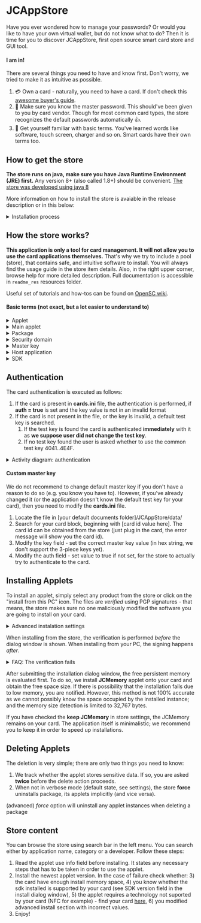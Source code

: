 # JCAppStore 

Have you ever wondered how to manage your passwords? Or would you like to have your own virtual wallet, but do not know what to do? Then it is time for you to discover JCAppStore, first open source smart card store and GUI tool.

#### I am in! ####

There are several things you need to have and know first. Don't worry, we tried to make it as 
intuitive as possible.

1. :credit_card: Own a card - naturally, you need to have a card. If don't check this 
[awesome buyer's guide](https://github.com/martinpaljak/GlobalPlatformPro/tree/master/docs/JavaCardBuyersGuide). 
2. :key: Make sure you know the master password. This should've been given to you 
by card vendor. Though for most common card types, the store recognizes the default passwords 
automatically :thumbsup:.
3. :abcd: Get yourself familiar with basic terms. You've learned words like software, touch 
screen, charger and so on. Smart cards have their own terms too.

How to get the store
-----

**The store runs on java, make sure you have Java Runtime Environment (JRE) first.** Any version 8+ 
(also called 1.8+) should be convenient. [The store was developed using java 8](https://www.oracle.com/technetwork/java/javase/downloads/jre8-downloads-2133155.html)

More information on how to install the store is avaiable in the release description or in this below:
<details>
   <summary>Installation process</summary>
   #### Windows
In Releases, download the latest windows zip file. Extract contents of the zip and open it. Inside, double click 
JCAppStore-[version]-win.jar file - it is an installer that will install the store for you: follow the instructions.

You should be able to run the installer by double-clicking; if it asks for the software to run the .jar with, select JRE
from `C:\Program Files\Java\jre_[version]\bin\java.exe`.

#### Unix/Linux
For ubuntu/debian, a `.deb` package is available. Just install the package and run the application twice: for the first time using `root`:
```
$ sudo jcapp
```
The store has to change access rights for the JCAppStore sources folder. We are unable to do it when installing as we can't 
get the user name we should change the rights to. All necessary setup is done and the shell exits. Now run jcappstore again: `jcapp`

###### Universal UNIX
1. Download the tar ball for unix from the latest release and extract it.
2. Decide on where to put the application data. We recommed to choose folder such as: **/usr/share/java**
3. Inside your selected folder, create another folder called **JCAppStore** and move here all files from the package except launcher.sh file.
4. Modify **launcher.sh** file: set `DIR=path_to_the_sources`. For example: `DIR=/usr/share/java/JCAppStore`
5. Put the launcher script anywhere you like and launch the app with it. You can put it inside `/usr/bin` folder so that it is 
visible from anywhere and rename it conveniently (**jcapp**, for example). You may have to set executable rights to the launcher as follows: 
**chmod u+x launcher.sh**. It is up to you where the script is located and how the application will be launched. 
All you need to do is execute the shell script.

###### Apple OS-x
Apple is also a UNIX system. Use the guide above.

Advanced:
We are going to introduce Apple-specific .tar distribution (some GUI features), but now we are unable to build it because
we have no access to a mac computer. You can build yours version: in the `AppletStore` class, uncomment the applet-specific
lines and build the application.
</details>


How the store works?
------

**This application is only a tool for card management. It will not allow you to use the card 
applications themselves.** That's why we try to include a pool (store), that contains safe, and
intuitive software to install. You will always find the usage guide in the store item details. 
Also, in the right upper corner, browse help for more detailed description. 
Full documentation is accessible in `readme_res` resources folder.

Useful set of tutorials and how-tos can be found on [OpenSC wiki](https://github.com/OpenSC/OpenSC/wiki/Using-smart-cards-with-applications).

#### Basic terms (not exact, but a lot easier to understand to) ####
<details>
   <summary>Applet</summary>
   <p>Applet is the software running on your card. You can think of it as a synonym for application. Applet identifier is often called AID.</p>
</details>

<details>
   <summary>Main applet</summary>
   <p>Main applet is the default application running. Rarely, some applets require to be main in order to work. Most likely you will not have any applet as a main.
   <br>
   <br>Why main applet (you can skip this): if an applet isn't main, the card manager has to select the applet first before sending any applet-specific commands. 
   Some host applications may implicitly suppose that
   their applet is the main and skip the selection part. Fortunately, most hosts do selecting.</p>
</details>

<details>
   <summary>Package</summary>
   <p>Package is a context for applet. The applets or applications are installed from a package. Package can have more applets active.</p>
</details>

<details>
   <summary>Security domain</summary>
   <p>It is a card manager. It is also an applet.</p>
</details>

<details>
   <summary>Master key</summary>
   <p>The master key is not a PIN or a card password you are used to. 
   The key may be one single long sequence (minimum of 16 characters), or it can consist
   of three parts. **You need not to change the deafult master key.** The store supports one-valued keys only (which can be derived from the tree parts too).
   Master key is the key that is required from you by a card manager (security domain). Without the key, you 
   can't modify (e.g. install, delete..) the card contents. 
   More on https://github.com/martinpaljak/GlobalPlatformPro/wiki/Keys. </p>
</details>

<details>
   <summary>Host application</summary>
   <p>The applet on a card needs to communicate with something on your computer. Most applets do not have
   these hosts and thus are very difficult to use. The store does not offer such software.
   
   There are two types of host applications - with GUI and without.
   For host applications that can be used through command line only (without GUI) see guide 'Command line'
   in the app help section (right upper corner). GUI host should be intuitive.</p>
</details>

<details>
   <summary>SDK</summary>
   <p>Setup development kit; a library for card software. If install fails, the cause
   may be that your card does not support the newest SDK: you can try to install with older
   SDK instead. All versions in 2.x.x form are usually supported.</p>
</details>

Authentication
-----
The card authentication is executed as follows:
1) If the card is present in **cards.ini** file, the authentication is performed, if **auth = true** is set and the key value is not in an invalid format
2) If the card is not present in the file, or the key is invalid, a default test key is searched.
    1) If the test key is found the card is authenticated **immediately** with it as **we suppose user did not change the test key**.
    2) If no test key found the user is asked whether to use the common test key 4041..4E4F.

<details>
   <summary>Activity diagram: authentication</summary>
   
   ![Authentication activity diagram](readme-res/auth-activity-diagram.png)
</details>



#### Custom master key ####

We do not recommend to change default master key if you don't have a reason to do so 
(e.g. you know you have to). However, if you've already changed it (or the application doesn't know the default test key for your card), 
then you need to modify the **cards.ini** file.

1) Locate the file in \[your default documents folder\]/JCAppStore/data/
2) Search for your card block, beginning with \[card id value here\]. The card id can be obtained from the store (just plug in the card, the error message will show you the card id).
3) Modify the key field - set the correct master key value (in hex string, we don't support the 3-piece keys yet).
4) Modify the auth field - set value to true if not set, for the store to actually try to authenticate to the card.


Installing Applets
-----
To install an applet, simply select any product from the store or click on the "install from this PC" icon. The files are _verified_
using PGP signatures - that means, the store makes sure no one maliciously modified the software you are going to install on your card.

<details>
   <summary>Advanced instalation settings</summary>
   <p>
   
   **You do not need this feature if you are not an advanced user.**
   The values that are used in the advanced settings are hexadecimal numbers. That is, valid characters are **123456789ABCDEFabcdef** only.
   
   _Applets checkboxes_: select the applet(s) to install if more available. Also, custom AID is supported.
   
   _Installation parameters_: is a value passed to the application when installing. The target applet use info section in store provides necessary information.
   
   _Force installation_: will install the applet using force. That is, any applet that would block the installation is removed first (keep this checked for reinstall). 
   
   _Custom signature file_: available when custom-installing. You can attach detached signature file to auto-verify the signature. The process requires you
   to have GPGnu installed and necessary key imported. We do not support auto-importing as we will not touch anyone's keyring.
   </p>
</details> 

When installing from the store, the verification is performed _before_ the dialog window is shown. When installing from your PC, the signing happens _after_.

<details>
   <summary>FAQ: The verification fails</summary>
   <p>
   
   **The verification is not performed**: you need to have GnuPG installed and the store needs to be able to launch it (rights restrictions).
   
   **Missing file**: something or somebody probably modified your local copy of the store. Re-download the store before proceeding.
   
   **Signature failed**: make sure you have the required key in your GnuPG keyring.

   </p>
</details> 

After submitting the installation dialog window, the free persistent memory is evaluated first. To do so, we install **JCMemory** applet onto
your card and obtain the free space size. If there is possibility that the installation fails due to low memory, you are notified. However,
this method is not 100% accurate as we cannot possibly know the space occupied by the installed instance; and the memory size detection is limited
to 32,767 bytes.

If you have checked the **keep JCMemory** in store settings, the JCMemory remains on your card. The application itself is minimalistic; we recommend
you to keep it in order to speed up installations.

Deleting Applets
-----
The deletion is very simple; there are only two things you need to know:
1) We track whether the applet stores sensitive data. If so, you are asked **twice** before the delete action proceeds.
2) When not in verbose mode (default state, see settings), the store **force** uninstalls package, its applets implicitly (and vice versa). 

 (advanced) _force_ option will uninstall any applet instances when deleting a package


Store content
-----
You can browse the store using search bar in the left menu. You can search either by application name, category or a developer. Follow these steps:

1) Read the applet use info field before installing. It states any necessary steps that has to be taken in order to use the applet.
2) Install the newest applet version. In the case of failure check whether:
    3) the card have enough install memory space,
    4) you know whether the sdk installed is supported by your card (see SDK version field in the install dialog window),
    5) the applet requires a technology not suported by your card (NFC for example) - find your card [here](https://www.fi.muni.cz/~xsvenda/jcalgtest/),
    6) you modified advanced install section with incorrect values.
6) Enjoy!    
